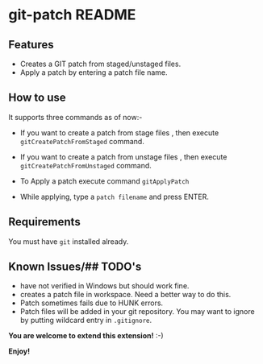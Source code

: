 # git-patch README


## Features

- Creates a GIT patch from staged/unstaged files.
- Apply a patch by entering a patch file name.
 
## How to use
   It supports three commands as of now:-
 
 - If you want to create a patch from stage files , then execute `gitCreatePatchFromStaged` command.
 - If you want to create a patch from unstage files , then execute `gitCreatePatchFromUnstaged` command. 
 
 - To Apply a patch execute command  `gitApplyPatch`
 - While applying, type a `patch filename` and press ENTER.


## Requirements

You must have `git` installed already.


## Known Issues/## TODO's

- have not verified in Windows but should work fine.
- creates a patch file in workspace. Need a better way to do this.
- Patch sometimes fails due to HUNK errors. 
- Patch files will be added in your git repository. You may want to ignore by putting wildcard entry in `.gitignore`.

**You are welcome to extend this extension!** :-)

**Enjoy!**
